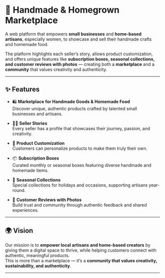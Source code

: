 
# 🌿 Handmade & Homegrown Marketplace

A web platform that empowers **small businesses** and **home-based artisans**, especially women, to showcase and sell their handmade crafts and homemade food.  

The platform highlights each seller’s story, allows product customization, and offers unique features like **subscription boxes, seasonal collections, and customer reviews with photos** — creating both a **marketplace** and a **community** that values creativity and authenticity.  

---

## ✨ Features

- 🛍️ **Marketplace for Handmade Goods & Homemade Food**  
  Discover unique, authentic products crafted by talented small businesses and artisans.  

- 👩‍🎨 **Seller Stories**  
  Every seller has a profile that showcases their journey, passion, and creativity.  

- 🎨 **Product Customization**  
  Customers can personalize products to make them truly their own.  

- 📦 **Subscription Boxes**  
  Curated monthly or seasonal boxes featuring diverse handmade and homemade items.  

- 🍂 **Seasonal Collections**  
  Special collections for holidays and occasions, supporting artisans year-round.  

- 📸 **Customer Reviews with Photos**  
  Build trust and community through authentic feedback and shared experiences.  

---

## 🌍 Vision

Our mission is to **empower local artisans and home-based creators** by giving them a digital space to thrive, while helping customers connect with authentic, meaningful products.  
This is more than a marketplace — it’s a **community that values creativity, sustainability, and authenticity**.  

---

